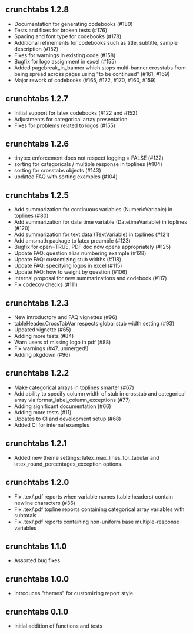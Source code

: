 ## crunchtabs 1.2.8

- Documentation for generating codebooks (#180)
- Tests and fixes for broken tests (#176)
- Spacing and font type for codebooks (#178)
- Additional refinements for codebooks such as title, subtitle, sample description (#152)
- Fixes for warnings in existing code (#158)
- Bugfix for logo assignment in excel (#155)
- Added pagebreak_in_banner which stops multi-banner crosstabs from being spread across pages using "to be continued" (#161, #169)
- Major rework of codebooks (#165, #172, #170, #160, #159)

## crunchtabs 1.2.7

- Initial support for latex codebooks (#122 and #152)
- Adjustments for categorical array presentation
- Fixes for problems related to logos (#155)

## crunchtabs 1.2.6
 
- tinytex enforcement does not respect logging = FALSE (#132)
- sorting for categoricals / multiple response in toplines (#104)
- sorting for crosstabs objects (#143)
- updated FAQ with sorting examples (#104)

## crunchtabs 1.2.5

* Add summarization for continuous variables (NumericVariable) in toplines (#80)
* Add summarization for date time variable (DatetimeVariable) in toplines (#120)
* Add summarization for text data (TextVariable) in toplines (#121)
* Add amsmath package to latex preamble (#123)
* Bugfix for open=TRUE, PDF doc now opens appropriately (#125)
* Update FAQ: question alias numbering example (#128)
* Update FAQ: customizing stub widths (#118)
* Update FAQ: specifying logos in excel (#115)
* Update FAQ: how to weight by question (#106)
* Internal proposal for new summarizations and codebook (#117)
* Fix codecov checks (#111)

## crunchtabs 1.2.3

* New introductory and FAQ vignettes (#96)
* tableHeader.CrossTabVar respects global stub width setting (#93)
* Updated vignette (#65)
* Adding more tests (#84)
* Warn users of missing logo in pdf (#88)
* Fix warnings (#47, unmerged!)
* Adding pkgdown (#96)

## crunchtabs 1.2.2

* Make categorical arrays in toplines smarter (#67)
* Add ability to specify column width of stub in crosstab and categorical array via format_label_column_exceptions (#77)
* Adding significant documentation (#66)
* Adding more tests (#11)
* Updates to CI and development setup (#68)
* Added CI for internal examples

## crunchtabs 1.2.1

* Added new theme settings: latex_max_lines_for_tabular and latex_round_percentages_exception options.

## crunchtabs 1.2.0

* Fix .tex/.pdf reports when variable names (table headers) contain newline characters (#36)
* Fix .tex/.pdf topline reports containing categorical array variables with subtotals
* Fix .tex/.pdf reports containing non-uniform base multiple-response variables

## crunchtabs 1.1.0

* Assorted bug fixes

## crunchtabs 1.0.0

* Introduces "themes" for customizing report style.

## crunchtabs 0.1.0

* Initial addition of functions and tests
